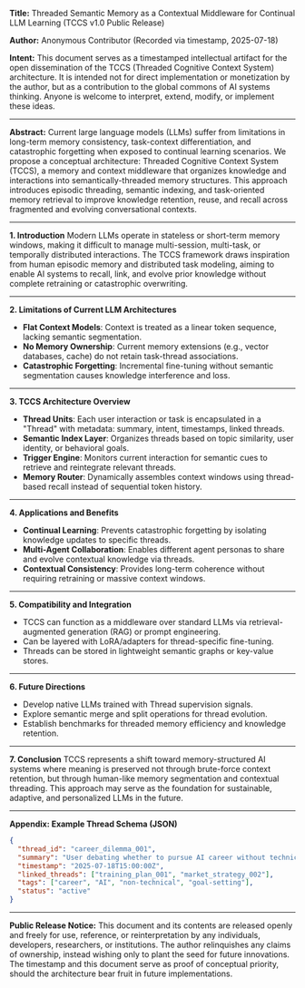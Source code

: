 **Title:** Threaded Semantic Memory as a Contextual Middleware for Continual LLM Learning (TCCS v1.0 Public Release)

**Author:** Anonymous Contributor (Recorded via timestamp, 2025-07-18)

**Intent:** This document serves as a timestamped intellectual artifact for the open dissemination of the TCCS (Threaded Cognitive Context System) architecture. It is intended not for direct implementation or monetization by the author, but as a contribution to the global commons of AI systems thinking. Anyone is welcome to interpret, extend, modify, or implement these ideas.

---

**Abstract:** Current large language models (LLMs) suffer from limitations in long-term memory consistency, task-context differentiation, and catastrophic forgetting when exposed to continual learning scenarios. We propose a conceptual architecture: Threaded Cognitive Context System (TCCS), a memory and context middleware that organizes knowledge and interactions into semantically-threaded memory structures. This approach introduces episodic threading, semantic indexing, and task-oriented memory retrieval to improve knowledge retention, reuse, and recall across fragmented and evolving conversational contexts.

---

**1. Introduction** Modern LLMs operate in stateless or short-term memory windows, making it difficult to manage multi-session, multi-task, or temporally distributed interactions. The TCCS framework draws inspiration from human episodic memory and distributed task modeling, aiming to enable AI systems to recall, link, and evolve prior knowledge without complete retraining or catastrophic overwriting.

---

**2. Limitations of Current LLM Architectures**

* **Flat Context Models**: Context is treated as a linear token sequence, lacking semantic segmentation.
* **No Memory Ownership**: Current memory extensions (e.g., vector databases, cache) do not retain task-thread associations.
* **Catastrophic Forgetting**: Incremental fine-tuning without semantic segmentation causes knowledge interference and loss.

---

**3. TCCS Architecture Overview**

* **Thread Units**: Each user interaction or task is encapsulated in a "Thread" with metadata: summary, intent, timestamps, linked threads.
* **Semantic Index Layer**: Organizes threads based on topic similarity, user identity, or behavioral goals.
* **Trigger Engine**: Monitors current interaction for semantic cues to retrieve and reintegrate relevant threads.
* **Memory Router**: Dynamically assembles context windows using thread-based recall instead of sequential token history.

---

**4. Applications and Benefits**

* **Continual Learning**: Prevents catastrophic forgetting by isolating knowledge updates to specific threads.
* **Multi-Agent Collaboration**: Enables different agent personas to share and evolve contextual knowledge via threads.
* **Contextual Consistency**: Provides long-term coherence without requiring retraining or massive context windows.

---

**5. Compatibility and Integration**

* TCCS can function as a middleware over standard LLMs via retrieval-augmented generation (RAG) or prompt engineering.
* Can be layered with LoRA/adapters for thread-specific fine-tuning.
* Threads can be stored in lightweight semantic graphs or key-value stores.

---

**6. Future Directions**

* Develop native LLMs trained with Thread supervision signals.
* Explore semantic merge and split operations for thread evolution.
* Establish benchmarks for threaded memory efficiency and knowledge retention.

---

**7. Conclusion** TCCS represents a shift toward memory-structured AI systems where meaning is preserved not through brute-force context retention, but through human-like memory segmentation and contextual threading. This approach may serve as the foundation for sustainable, adaptive, and personalized LLMs in the future.

---

**Appendix: Example Thread Schema (JSON)**

```json
{
  "thread_id": "career_dilemma_001",
  "summary": "User debating whether to pursue AI career without technical background",
  "timestamp": "2025-07-18T15:00:00Z",
  "linked_threads": ["training_plan_001", "market_strategy_002"],
  "tags": ["career", "AI", "non-technical", "goal-setting"],
  "status": "active"
}
```

---

**Public Release Notice:** This document and its contents are released openly and freely for use, reference, or reinterpretation by any individuals, developers, researchers, or institutions. The author relinquishes any claims of ownership, instead wishing only to plant the seed for future innovations. The timestamp and this document serve as proof of conceptual priority, should the architecture bear fruit in future implementations.
